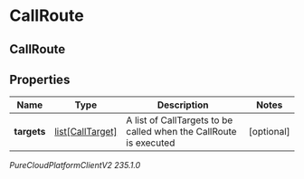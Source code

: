 # CallRoute

## CallRoute

## Properties

|Name | Type | Description | Notes|
|------------ | ------------- | ------------- | -------------|
| **targets** | [list[CallTarget]](CallTarget) | A list of CallTargets to be called when the CallRoute is executed | [optional] |



_PureCloudPlatformClientV2 235.1.0_
